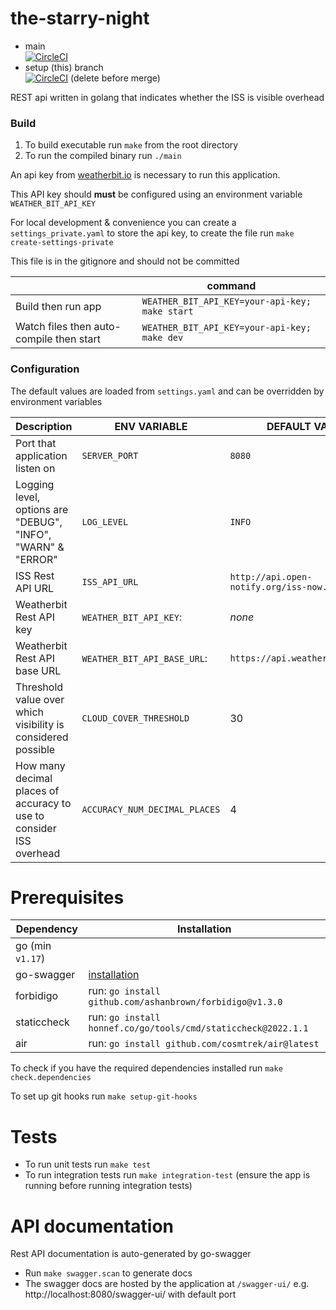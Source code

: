 # the-starry-night

- main  
  [![CircleCI](https://circleci.com/gh/vidhill/the-starry-night/tree/main.svg?style=svg)](https://circleci.com/gh/vidhill/the-starry-night/tree/main)
- setup (this) branch  
  [![CircleCI](https://circleci.com/gh/vidhill/the-starry-night/tree/circleci-project-setup.svg?style=svg)](https://circleci.com/gh/vidhill/the-starry-night/tree/circleci-project-setup) (delete before merge)

REST api written in golang that indicates whether the ISS is visible overhead

### Build

1. To build executable run `make` from the root directory
1. To run the compiled binary run `./main`

An api key from [weatherbit.io](https://www.weatherbit.io/api) is necessary to run this application.

This API key should **must** be configured using an environment variable `WEATHER_BIT_API_KEY`

For local development & convenience you can create a `settings_private.yaml` to store the api key,
to create the file run `make create-settings-private`

This file is in the gitignore and should not be committed

|                                          | command                                        |
| ---------------------------------------- | ---------------------------------------------- |
| Build then run app                       | `WEATHER_BIT_API_KEY=your-api-key; make start` |
| Watch files then auto-compile then start | `WEATHER_BIT_API_KEY=your-api-key; make dev`   |

### Configuration

The default values are loaded from `settings.yaml` and can be overridden by environment variables

| Description                                                         | ENV VARIABLE                  | DEFAULT VALUE                             | Required |
| ------------------------------------------------------------------- | ----------------------------- | ----------------------------------------- | -------- |
| Port that application listen on                                     | `SERVER_PORT`                 | `8080`                                    |          |
| Logging level, options are "DEBUG", "INFO", "WARN" & "ERROR"        | `LOG_LEVEL`                   | `INFO`                                    |          |
| ISS Rest API URL                                                    | `ISS_API_URL`                 | `http://api.open-notify.org/iss-now.json` |          |
| Weatherbit Rest API key                                             | `WEATHER_BIT_API_KEY`:        | _none_                                    | yes      |
| Weatherbit Rest API base URL                                        | `WEATHER_BIT_API_BASE_URL`:   | `https://api.weatherbit.io/v2.0`          |          |
| Threshold value over which visibility is considered possible        | `CLOUD_COVER_THRESHOLD`       | 30                                        |          |
| How many decimal places of accuracy to use to consider ISS overhead | `ACCURACY_NUM_DECIMAL_PLACES` | 4                                         |          |

# Prerequisites

| Dependency       | Installation                                                  |
| ---------------- | ------------------------------------------------------------- |
| go (min `v1.17`) |                                                               |
| go-swagger       | [installation](https://goswagger.io/install.html)             |
| forbidigo        | run: `go install github.com/ashanbrown/forbidigo@v1.3.0`      |
| staticcheck      | run: `go install honnef.co/go/tools/cmd/staticcheck@2022.1.1` |
| air              | run: `go install github.com/cosmtrek/air@latest`              |

To check if you have the required dependencies installed run `make check.dependencies`

To set up git hooks run `make setup-git-hooks`

# Tests

- To run unit tests run `make test`
- To run integration tests run `make integration-test` (ensure the app is running before running integration tests)

# API documentation

Rest API documentation is auto-generated by go-swagger

- Run `make swagger.scan` to generate docs
- The swagger docs are hosted by the application at `/swagger-ui/` e.g. http://localhost:8080/swagger-ui/ with default port
